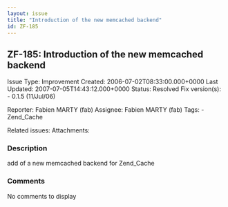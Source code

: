 ```yaml
---
layout: issue
title: "Introduction of the new memcached backend"
id: ZF-185
---
```


ZF-185: Introduction of the new memcached backend
-------------------------------------------------

 Issue Type: Improvement Created: 2006-07-02T08:33:00.000+0000 Last Updated: 2007-07-05T14:43:12.000+0000 Status: Resolved Fix version(s): - 0.1.5 (11/Jul/06)
 
 Reporter:  Fabien MARTY (fab)  Assignee:  Fabien MARTY (fab)  Tags: - Zend\_Cache
 
 Related issues: 
 Attachments: 
### Description

add of a new memcached backend for Zend\_Cache

 

 

### Comments

No comments to display